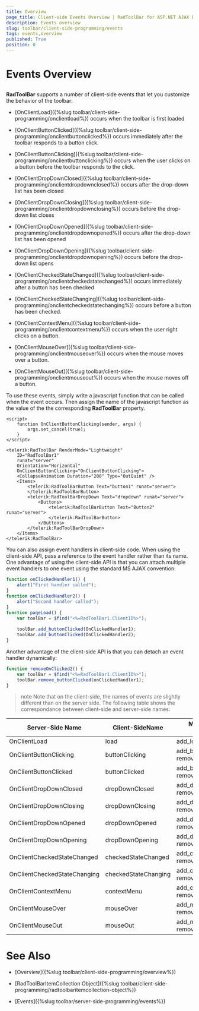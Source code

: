 ```yaml
---
title: Overview
page_title: Client-side Events Overview | RadToolBar for ASP.NET AJAX Documentation
description: Events overview
slug: toolbar/client-side-programming/events
tags: events,overview
published: True
position: 0
---
```


# Events Overview

## 

**RadToolBar** supports a number of client-side events that let you customize the behavior of the toolbar:

* [OnClientLoad]({%slug toolbar/client-side-programming/onclientload%}) occurs when the toolbar is first loaded

* [OnClientButtonClicked]({%slug toolbar/client-side-programming/onclientbuttonclicked%}) occurs immediately after the toolbar responds to a button click.

* [OnClientButtonClicking]({%slug toolbar/client-side-programming/onclientbuttonclicking%}) occurs when the user clicks on a button before the toolbar responds to the click.

* [OnClientDropDownClosed]({%slug toolbar/client-side-programming/onclientdropdownclosed%}) occurs after the drop-down list has been closed

* [OnClientDropDownClosing]({%slug toolbar/client-side-programming/onclientdropdownclosing%}) occurs before the drop-down list closes

* [OnClientDropDownOpened]({%slug toolbar/client-side-programming/onclientdropdownopened%}) occurs after the drop-down list has been opened

* [OnClientDropDownOpening]({%slug toolbar/client-side-programming/onclientdropdownopening%}) occurs before the drop-down list opens

* [OnClientCheckedStateChanged]({%slug toolbar/client-side-programming/onclientcheckedstatechanged%}) occurs immediately after a button has been checked

* [OnClientCheckedStateChanging]({%slug toolbar/client-side-programming/onclientcheckedstatechanging%}) occurs before a button has been checked.

* [OnClientContextMenu]({%slug toolbar/client-side-programming/onclientcontextmenu%}) occurs when the user right clicks on a button.

* [OnClientMouseOver]({%slug toolbar/client-side-programming/onclientmouseover%}) occurs when the mouse moves over a button.

* [OnClientMouseOut]({%slug toolbar/client-side-programming/onclientmouseout%}) occurs when the mouse moves off a button.

To use these events, simply write a javascript function that can be called when the event occurs. Then assign the name of the javascript function as the value of the the corresponding **RadToolBar** property.

````ASPNET	
<script>
    function OnClientButtonClicking(sender, args) {
        args.set_cancel(true);    
    }
</script>

<telerik:RadToolBar RenderMode="Lightweight" 
	ID="RadToolBar1" 
	runat="server" 
	Orientation="Horizontal" 
	OnClientButtonClicking="OnClientButtonClicking">
    <CollapseAnimation Duration="200" Type="OutQuint" />
    <Items>
        <telerik:RadToolBarButton Text="button1" runat="server">
        </telerik:RadToolBarButton>
        <telerik:RadToolBarDropDown Text="dropdown" runat="server">
            <Buttons>
                <telerik:RadToolBarButton Text="Button2" runat="server">
                </telerik:RadToolBarButton>
            </Buttons>
        </telerik:RadToolBarDropDown>
    </Items>
</telerik:RadToolBar>	    
````

You can also assign event handlers in client-side code. When using the client-side API, pass a reference to the event handler rather than its name. One advantage of using the client-side API is that you can attach multiple event handlers to one event using the standard MS AJAX convention:

````JavaScript
function onClickedHandler1() {
    alert("First handler called");
}
function onClickedHandler2() {
    alert("Second handler called");
}
function pageLoad() {
    var toolBar = $find("<%=RadToolBar1.ClientID%>");
    
    toolBar.add_buttonClicked(OnClickedHandler1);
    toolBar.add_buttonClicked(OnClickedHandler2);
}				
````

Another advantage of the client-side API is that you can detach an event handler dynamically:

````JavaScript	
function removeOnClicked2() {
    var toolBar = $find("<%=RadToolBar1.ClientID%>");
    toolBar.remove_buttonClicked(onClickedHandler1);
}
````

>note Note that on the client-side, the names of events are slightly different than on the server side. The following table shows the correspondance between client-side and server-side names:
>

| Server-Side Name | Client-SideName | Methods to add and Remove |
| ------ | ------ | ------ |
|OnClientLoad|load|add_load, remove_load|
|OnClientButtonClicking|buttonClicking|add_buttonClicking, remove_buttonClicking|
|OnClientButtonClicked|buttonClicked|add_buttonClicked, remove_buttonClicked|
|OnClientDropDownClosed|dropDownClosed|add_dropDownClosed, remove_dropDownClosed|
|OnClientDropDownClosing|dropDownClosing|add_dropDownClosing, remove_dropDownClosing|
|OnClientDropDownOpened|dropDownOpened|add_dropDownOpened, remove_dropDownOpened|
|OnClientDropDownOpening|dropDownOpening|add_dropDownOpening, remove_dropDownOpening|
|OnClientCheckedStateChanged|checkedStateChanged|add_checkedStateChanged, remove_checkStateChanged|
|OnClientCheckedStateChanging|checkedStateChanging|add_checkedStateChanging, remove_checkStateChanging|
|OnClientContextMenu|contextMenu|add_contextMenu, remove_contextMenu|
|OnClientMouseOver|mouseOver|add_mouseOver, remove_mouseOver|
|OnClientMouseOut|mouseOut|add_mouseOut, remove_mouseOut|

# See Also

 * [Overview]({%slug toolbar/client-side-programming/overview%})

 * [RadToolBarItemCollection Object]({%slug toolbar/client-side-programming/radtoolbaritemcollection-object%})

 * [Events]({%slug toolbar/server-side-programming/events%})
